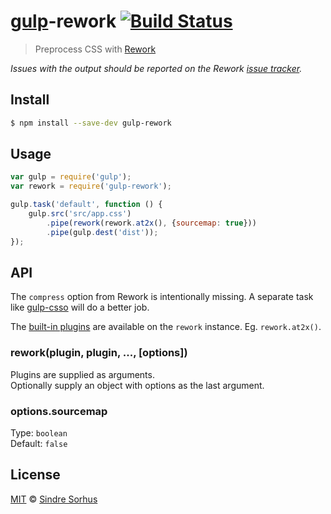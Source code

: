 # [gulp](https://github.com/wearefractal/gulp)-rework [![Build Status](https://travis-ci.org/sindresorhus/gulp-rework.svg?branch=master)](https://travis-ci.org/sindresorhus/gulp-rework)

> Preprocess CSS with [Rework](https://github.com/visionmedia/rework)

*Issues with the output should be reported on the Rework [issue tracker](https://github.com/visionmedia/rework/issues).*


## Install

```bash
$ npm install --save-dev gulp-rework
```


## Usage

```js
var gulp = require('gulp');
var rework = require('gulp-rework');

gulp.task('default', function () {
	gulp.src('src/app.css')
		.pipe(rework(rework.at2x(), {sourcemap: true}))
		.pipe(gulp.dest('dist'));
});
```

## API

The `compress` option from Rework is intentionally missing. A separate task like [gulp-csso](https://github.com/ben-eb/gulp-csso) will do a better job.

The [built-in plugins](https://github.com/visionmedia/rework#plugins) are available on the `rework` instance. Eg. `rework.at2x()`.

### rework(plugin, plugin, ..., [options])

Plugins are supplied as arguments.  
Optionally supply an object with options as the last argument.

### options.sourcemap

Type: `boolean`  
Default: `false`


## License

[MIT](http://opensource.org/licenses/MIT) © [Sindre Sorhus](http://sindresorhus.com)
